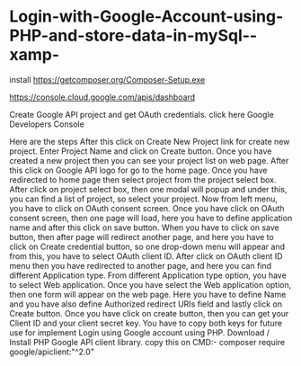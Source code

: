 # Login-with-Google-Account-using-PHP-and-store-data-in-mySql--xamp-


install
https://getcomposer.org/Composer-Setup.exe


https://console.cloud.google.com/apis/dashboard


Create Google API project and get OAuth credentials.
click here Google Developers Console

Here are the steps
After this click on Create New Project link for create new project.
Enter Project Name and click on Create button.
Once you have created a new project then you can see your project list on web page.
After this click on Google API logo for go to the home page.
Once you have redirected to home page then select project from the project select box.
After click on project select box, then one modal will popup and under this, you can find a list of project, so select your project.
Now from left menu, you have to click on OAuth consent screen.
Once you have click on OAuth consent screen, then one page will load, here you have to define application name and after this click on save button.
When you have to click on save button, then after page will redirect another page, and here you have to click on Create credential button, so one drop-down menu will appear and from this, you have to select OAuth client ID.
After click on OAuth client ID menu then you have redirected to another page, and here you can find different Application type.
From different Application type option, you have to select Web application. Once you have select the Web application option, then one form will appear on the web page. Here you have to define Name and you have also define Authorized redirect URIs field and lastly click on Create button.
Once you have click on create button, then you can get your Client ID and your client secret key. You have to copy both keys for future use for implement Login using Google account using PHP.
Download / Install PHP Google API client library.
copy this on CMD:- composer require google/apiclient:"^2.0"
